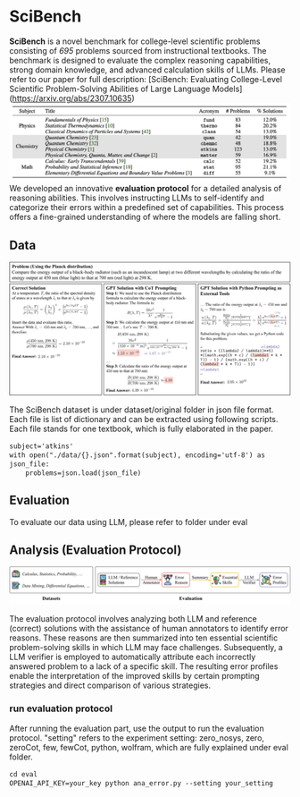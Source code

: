 # SciBench
**SciBench** is a novel benchmark for college-level scientific problems consisting of _695_
problems sourced from instructional textbooks. The benchmark is designed to evaluate the complex reasoning capabilities,
strong domain knowledge, and advanced calculation skills of LLMs. 
Please refer to our paper for full description: [SciBench: Evaluating College-Level Scientific Problem-Solving Abilities of Large Language Models] (https://arxiv.org/abs/2307.10635)
![Alt text](assets/table.jpeg)
We developed an innovative **evaluation protocol** for a detailed analysis of reasoning abilities. This
involves instructing LLMs to self-identify and categorize their errors within a predefined set of
capabilities. This process offers a fine-grained understanding of where the models are falling short.

## Data
![Alt text](assets/example.jpg)

The SciBench dataset is under dataset/original folder in json file format. Each file is list of dictionary and can be extracted using following scripts.
Each file stands for one textbook, which is fully elaborated in the paper. 

```
subject='atkins'
with open("./data/{}.json".format(subject), encoding='utf-8') as json_file:
    problems=json.load(json_file)

```

## Evaluation
To evaluate our data using LLM, please refer to folder under eval

## Analysis (Evaluation Protocol)
![Alt text](assets/pipeline.jpg)

The evaluation protocol involves analyzing both LLM
and reference (correct) solutions with the assistance of human annotators to identify error reasons.
These reasons are then summarized into ten essential scientific problem-solving skills in which LLM
may face challenges. Subsequently, a LLM verifier is employed to automatically attribute each
incorrectly answered problem to a lack of a specific skill. The resulting error profiles enable the
interpretation of the improved skills by certain prompting strategies and direct comparison of various
strategies.
### run evaluation protocol
After running the evaluation part, use the output to run the evaluation protocol. "setting" refers to the experiment setting: zero_nosys, zero, zeroCot, few, fewCot, python, wolfram, which are fully explained under eval folder.
```
cd eval
OPENAI_API_KEY=your_key python ana_error.py --setting your_setting 
```



